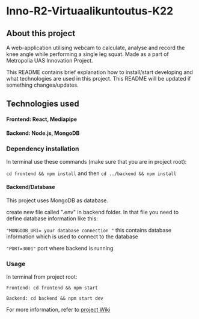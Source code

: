 # Inno-R2-Virtuaalikuntoutus-K22

## About this project

A web-application utilising webcam to calculate, analyse and record the knee angle while performing a single leg squat. Made as a part of Metropolia UAS Innovation Project.

This README contains brief explanation how to install/start developing and what technologies are used in this project. This README will be updated if something changes/updates.

## Technologies used

#### Frontend: React, Mediapipe 

#### Backend: Node.js, MongoDB

### Dependency installation

In terminal use these commands (make sure that you are in project root):

` cd frontend && npm install ` and then ` cd ../backend && npm install `

#### Backend/Database

This project uses MongoDB as database.

create new file called ".env" in backend folder. In that file you need to define database information like this:

` "MONGODB_URI= your database connection " ` this contains database information which is used to connect to the database 

` "PORT=3001" ` port where backend is running

### Usage

In terminal from project root:

` Frontend: cd frontend && npm start `

` Backend: cd backend && npm start dev `

For more information, refer to [project Wiki](https://github.com/ristoml/Inno-R2-Virtuaalikuntoutus-K22/wiki)
